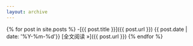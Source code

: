 ```yaml
---
layout: archive
---
```


{% for post in site.posts %}
-[{{ post.title }}]({{ post.url }}) <time>{{ post.date | date: '%Y-%m-%d'}}</time>
  [全文阅读 &raquo;]({{ post.url }})
{% endfor %}


